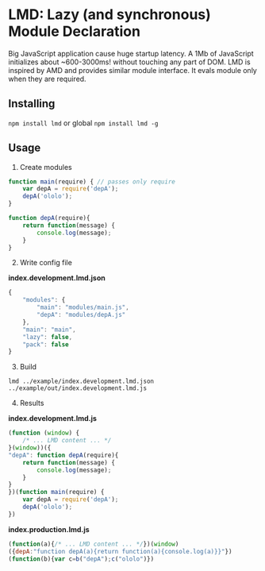 LMD: Lazy (and synchronous) Module Declaration
==============================================

Big JavaScript application cause huge startup latency. A 1Mb of JavaScript initializes about ~600-3000ms! without touching any part of DOM.
LMD is inspired by AMD and provides similar module interface. It evals module only when they are required.

Installing
----------

`npm install lmd` or global `npm install lmd -g`

Usage
-----

1. Create modules

```javascript
function main(require) { // passes only require
    var depA = require('depA');
    depA('ololo');
}
```

```javascript
function depA(require){
    return function(message) {
        console.log(message);
    }
}
```

2. Write config file

**index.development.lmd.json**
```javascript
{
    "modules": {
        "main": "modules/main.js",
        "depA": "modules/depA.js"
    },
    "main": "main",
    "lazy": false,
    "pack": false
}
```

3. Build

`lmd ../example/index.development.lmd.json ../example/out/index.development.lmd.js`

4. Results

**index.development.lmd.js**
```javascript
(function (window) {
    /* ... LMD content ... */
}(window))({
"depA": function depA(require){
    return function(message) {
        console.log(message);
    }
}
})(function main(require) {
    var depA = require('depA');
    depA('ololo');
})
```

**index.production.lmd.js**
```javascript
(function(a){/* ... LMD content ... */})(window)
({depA:"function depA(a){return function(a){console.log(a)}}"})
(function(b){var c=b("depA");c("ololo")})
```